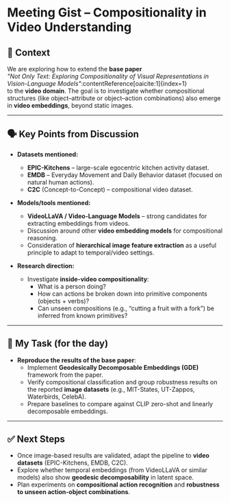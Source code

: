 # Meeting Gist – Compositionality in Video Understanding

## 📌 Context
We are exploring how to extend the **base paper**  
*"Not Only Text: Exploring Compositionality of Visual Representations in Vision-Language Models"*:contentReference[oaicite:1]{index=1}  
to the **video domain**. The goal is to investigate whether compositional structures (like object–attribute or object–action combinations) also emerge in **video embeddings**, beyond static images.

---

## 🗣️ Key Points from Discussion
- **Datasets mentioned:**
  - **EPIC-Kitchens** – large-scale egocentric kitchen activity dataset.
  - **EMDB** – Everyday Movement and Daily Behavior dataset (focused on natural human actions).
  - **C2C** (Concept-to-Concept) – compositional video dataset.
  
- **Models/tools mentioned:**
  - **VideoLLaVA / Video-Language Models** – strong candidates for extracting embeddings from videos.
  - Discussion around other **video embedding models** for compositional reasoning.
  - Consideration of **hierarchical image feature extraction** as a useful principle to adapt to temporal/video settings.

- **Research direction:**
  - Investigate **inside-video compositionality**:
    - What is a person doing?
    - How can actions be broken down into primitive components (objects + verbs)?
    - Can unseen compositions (e.g., “cutting a fruit with a fork”) be inferred from known primitives?

---

## 🎯 My Task (for the day)
- **Reproduce the results of the base paper**:
  - Implement **Geodesically Decomposable Embeddings (GDE)** framework from the paper.
  - Verify compositional classification and group robustness results on the reported **image datasets** (e.g., MIT-States, UT-Zappos, Waterbirds, CelebA).
  - Prepare baselines to compare against CLIP zero-shot and linearly decomposable embeddings.

---

## ✅ Next Steps
- Once image-based results are validated, adapt the pipeline to **video datasets** (EPIC-Kitchens, EMDB, C2C).
- Explore whether temporal embeddings (from VideoLLaVA or similar models) also show **geodesic decomposability** in latent space.
- Plan experiments on **compositional action recognition** and **robustness to unseen action-object combinations**.

